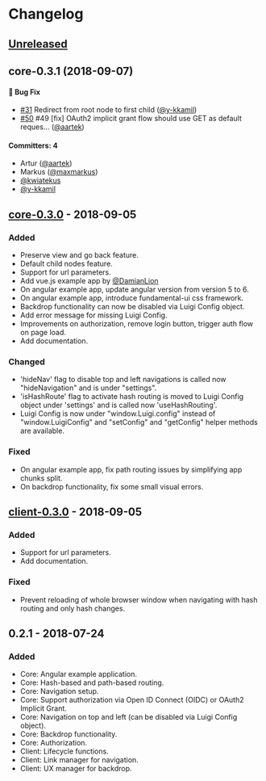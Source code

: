 # Changelog

<!-- , -->
<!-- #and this project adheres to [Semantic Versioning](https://semver.org/spec/v2.0.0.html). -->

<!-- 
Generate changelog using lerna-changelog tool.


Types of changes are detected based on PR labels and are mapped to sections as per configuration in the package.json
  "changelog": {
    "labels": {
      "breaking": ":boom: Breaking Change",
      "enhancement": ":rocket: Enhancement",
      "bug": ":bug: Bug Fix",
      "documentation": ":memo: Documentation"
    }
    ...
  }
-->


## [Unreleased]

## core-0.3.1 (2018-09-07)

#### :bug: Bug Fix
* [#31](https://github.com/kyma-project/luigi/pull/31) Redirect from root node to first child ([@y-kkamil](https://github.com/y-kkamil))
* [#50](https://github.com/kyma-project/luigi/pull/50) #49 [fix] OAuth2 implicit grant flow should use GET as default reques… ([@aartek](https://github.com/aartek))

#### Committers: 4
- Artur ([@aartek](https://github.com/aartek))
- Markus ([@maxmarkus](https://github.com/maxmarkus))
- [@kwiatekus](https://github.com/kwiatekus)
- [@y-kkamil](https://github.com/y-kkamil)

## [core-0.3.0] - 2018-09-05
### Added
- Preserve view and go back feature.
- Default child nodes feature.
- Support for url parameters.
- Add vue.js example app by [@DamianLion](https://github.com/DamianLion)
- On angular example app, update angular version from version 5 to 6.
- On angular example app, introduce fundamental-ui css framework.
- Backdrop functionality can now be disabled via Luigi Config object.
- Add error message for missing Luigi Config.
- Improvements on authorization, remove login button, trigger auth flow on page load.
- Add documentation.

### Changed
- 'hideNav' flag to disable top and left navigations is called now "hideNavigation" and is under "settings".
- 'isHashRoute' flag to activate hash routing is moved to Luigi Config object under 'settings' and is called now 'useHashRouting'.
- Luigi Config is now under "window.Luigi.config" instead of "window.LuigiConfig" and "setConfig" and "getConfig" helper methods are available.

### Fixed
- On angular example app, fix path routing issues by simplifying app chunks split.
- On backdrop functionality, fix some small visual errors.

## [client-0.3.0] - 2018-09-05
### Added
- Support for url parameters.
- Add documentation.

### Fixed
- Prevent reloading of whole browser window when navigating with hash routing and only hash changes.

## 0.2.1 - 2018-07-24
### Added
- Core: Angular example application.
- Core: Hash-based and path-based routing.
- Core: Navigation setup.
- Core: Support authorization via Open ID Connect (OIDC) or OAuth2 Implicit Grant.
- Core: Navigation on top and left (can be disabled via Luigi Config object).
- Core: Backdrop functionality.
- Core: Authorization.
- Client: Lifecycle functions.
- Client: Link manager for navigation.
- Client: UX manager for backdrop.

[Unreleased]: https://github.com/kyma-project/luigi/compare/core-0.3.0...HEAD
[core-0.3.0]: https://github.com/kyma-project/luigi/compare/v0.2.1...core-0.3.0
[client-0.3.0]: https://github.com/kyma-project/luigi/compare/v0.2.1...client-0.3.0
